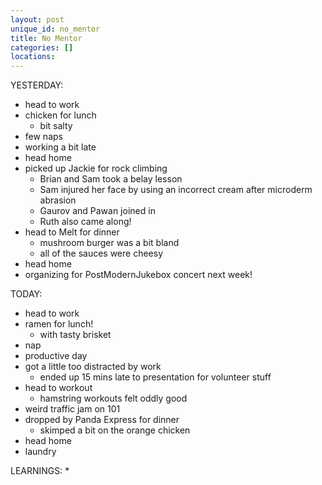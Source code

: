 ```yaml
---
layout: post
unique_id: no_mentor
title: No Mentor
categories: []
locations: 
---
```


YESTERDAY:
* head to work
* chicken for lunch
  * bit salty
* few naps
* working a bit late
* head home
* picked up Jackie for rock climbing
  * Brian and Sam took a belay lesson
  * Sam injured her face by using an incorrect cream after microderm abrasion
  * Gaurov and Pawan joined in
  * Ruth also came along!
* head to Melt for dinner
  * mushroom burger was a bit bland
  * all of the sauces were cheesy
* head home
* organizing for PostModernJukebox concert next week!

TODAY:
* head to work
* ramen for lunch!
  * with tasty brisket
* nap
* productive day
* got a little too distracted by work
  * ended up 15 mins late to presentation for volunteer stuff
* head to workout
  * hamstring workouts felt oddly good
* weird traffic jam on 101
* dropped by Panda Express for dinner
  * skimped a bit on the orange chicken
* head home
* laundry

LEARNINGS:
* 
